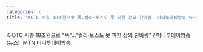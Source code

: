 ```yaml
---
categories: c
title: "KOTC 시총 18조원으로 뚝…컬리·토스도 못 피한 장외 찬바람  머니투데이방송 뉴스  MTN 머니투데이방송"
---
```

K-OTC 시총 18조원으로 "뚝"…"컬리·토스도 못 피한 장외 찬바람" / 머니투데이방송 (뉴스)&nbsp;&nbsp;MTN 머니투데이방송
